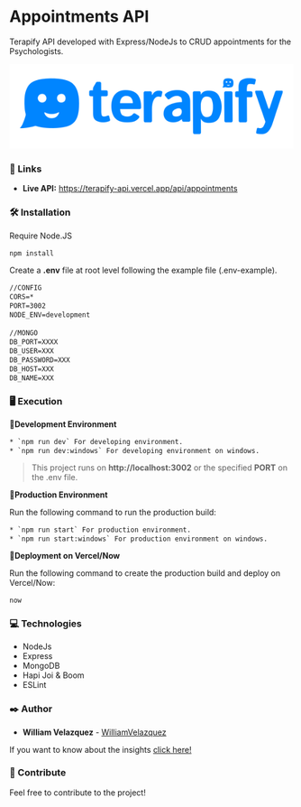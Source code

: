 # Appointments API

Terapify API developed with Express/NodeJs to CRUD appointments for the Psychologists.

![Terapify](./.readme-static/terapify.svg)

### 🚀 Links

 * **Live API:** https://terapify-api.vercel.app/api/appointments


### 🛠️ Installation

Require Node.JS
```
npm install
```

Create a **.env** file at root level following the example file (.env-example).
```
//CONFIG
CORS=*
PORT=3002
NODE_ENV=development

//MONGO
DB_PORT=XXXX
DB_USER=XXX
DB_PASSWORD=XXX
DB_HOST=XXX
DB_NAME=XXX
```

### 🖥 Execution

📌**Development Environment**
```
* `npm run dev` For developing environment.
* `npm run dev:windows` For developing environment on windows.
```

>This project runs on **http://localhost:3002** or the specified **PORT** on the .env file.

📌**Production Environment**

Run the following command to run the production build:
```
* `npm run start` For production environment.
* `npm run start:windows` For production environment on windows.
```

📌**Deployment on Vercel/Now**

Run the following command to create the production build and deploy on Vercel/Now:
```
now
```

### 💻 Technologies

  * NodeJs
  * Express
  * MongoDB
  * Hapi Joi & Boom
  * ESLint


### ✒️ Author

* **William Velazquez** - [WilliamVelazquez](https://github.com/WilliamVelazquez)

If you want to know about the insights [click here!](https://github.com/WilliamVelazquez/terapify-api/pulse/monthly)

### 🎁 Contribute

Feel free to contribute to the project!
